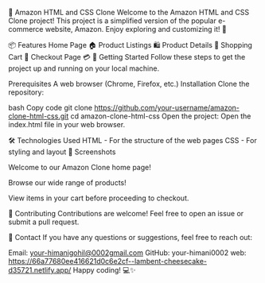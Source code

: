 🛒 Amazon HTML and CSS Clone
Welcome to the Amazon HTML and CSS Clone project! This project is a simplified version of the popular e-commerce website, Amazon. Enjoy exploring and customizing it! 🌟

📦 Features
Home Page 🏠
Product Listings 🛍️
Product Details 📄
Shopping Cart 🛒
Checkout Page 💳
🚀 Getting Started
Follow these steps to get the project up and running on your local machine.

Prerequisites
A web browser (Chrome, Firefox, etc.)
Installation
Clone the repository:

bash
Copy code
git clone https://github.com/your-username/amazon-clone-html-css.git
cd amazon-clone-html-css
Open the project:
Open the index.html file in your web browser.

🛠️ Technologies Used
HTML - For the structure of the web pages
CSS - For styling and layout
📸 Screenshots

Welcome to our Amazon Clone home page!


Browse our wide range of products!


View items in your cart before proceeding to checkout.

🤝 Contributing
Contributions are welcome! Feel free to open an issue or submit a pull request.

📧 Contact
If you have any questions or suggestions, feel free to reach out:

Email: your-himanigohil@0002gmail.com
GitHub: your-himani0002
web: https://66a77680ee416621d0c6e2cf--lambent-cheesecake-d35721.netlify.app/
Happy coding! 💻✨

